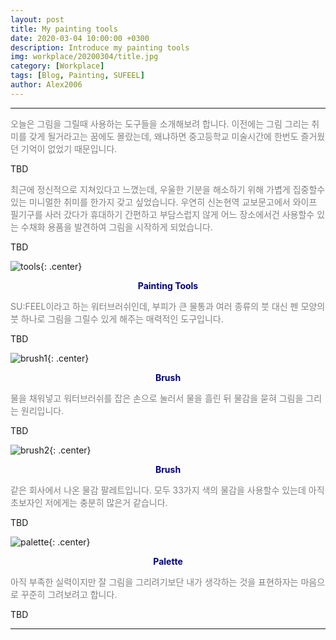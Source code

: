 ```yaml
---
layout: post
title: My painting tools
date: 2020-03-04 10:00:00 +0300
description: Introduce my painting tools
img: workplace/20200304/title.jpg
category: [Workplace]
tags: [Blog, Painting, SUFEEL]
author: Alex2006
---
```

  
  
------
<span style="color:gray">
오늘은 그림을 그릴때 사용하는 도구들을 소개해보려 합니다.
이전에는 그림 그리는 취미를 갖게 될거라고는 꿈에도 몰랐는데,
왜냐하면 중고등학교 미술시간에 한번도 즐거웠던 기억이 없었기 때문입니다.
</span>  

> <span style="color:silver">
TBD
</span>

<span style="color:gray">
최근에 정신적으로 지쳐있다고 느꼈는데, 우울한 기분을 해소하기 위해 가볍게 집중할수 있는 미니멀한 취미를 한가지 갖고 싶었습니다.
우연히 신논현역 교보문고에서 와이프 필기구를 사러 갔다가 휴대하기 간편하고 부담스럽지 않게 어느 장소에서건 사용할수 있는 수채화 용품을 발견하여 그림을 시작하게 되었습니다.
</span>

> <span style="color:silver">
TBD
</span>

![tools]({{site.baseurl}}/assets/img/workplace/20200304/tools.jpg){: .center}
**<center><span style="color:navy">Painting Tools</span></center>** 

<span style="color:gray">
SU:FEEL이라고 하는 워터브러쉬인데, 부피가 큰 물통과 여러 종류의 붓 대신 펜 모양의 붓 하나로 그림을 그릴수 있게 해주는 매력적인 도구입니다.
</span>

> <span style="color:silver">
TBD
</span>

![brush1]({{site.baseurl}}/assets/img/workplace/20200304/brush1.jpg){: .center}
**<center><span style="color:navy">Brush</span></center>** 

<span style="color:gray">
물을 채워넣고 워터브러쉬를 잡은 손으로 눌러서 물을 흘린 뒤 물감을 묻혀 그림을 그리는 원리입니다.
</span>

> <span style="color:silver">
TBD
</span>

![brush2]({{site.baseurl}}/assets/img/workplace/20200304/brush2.jpg){: .center}
**<center><span style="color:navy">Brush</span></center>**  

<span style="color:gray">
같은 회사에서 나온 물감 팔레트입니다. 모두 33가지 색의 물감을 사용할수 있는데 아직 초보자인 저에게는 충분히 많은거 같습니다.
</span>

> <span style="color:silver">
TBD
</span>

![palette]({{site.baseurl}}/assets/img/workplace/20200304/palette.jpg){: .center}
**<center><span style="color:navy">Palette</span></center>**  

<span style="color:gray">
아직 부족한 실력이지만 잘 그림을 그리려기보단 내가 생각하는 것을 표현하자는 마음으로 꾸준히 그려보려고 합니다.
</span>

> <span style="color:silver">
TBD
</span>

------
